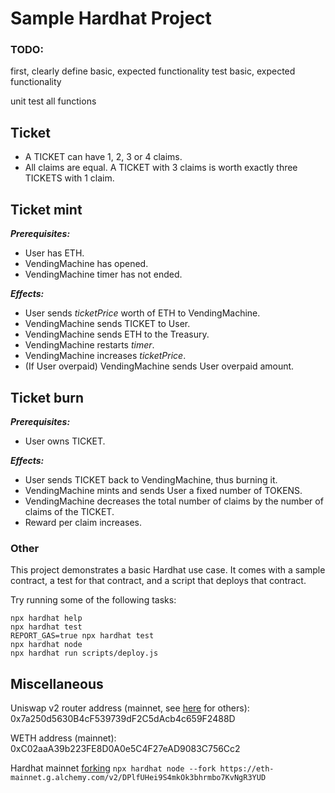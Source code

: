 # Sample Hardhat Project


### TODO:


first, clearly define basic, expected functionality
test basic, expected functionality

unit test all functions

## Ticket

- A TICKET can have 1, 2, 3 or 4 claims.
- All claims are equal. A TICKET with 3 claims is worth exactly three TICKETS with 1 claim. 


## Ticket mint

**_Prerequisites:_**
- User has ETH.
- VendingMachine has opened.
- VendingMachine timer has not ended.

**_Effects:_**
- User sends _ticketPrice_ worth of ETH to VendingMachine.
- VendingMachine sends TICKET to User.
- VendingMachine sends ETH to the Treasury.
- VendingMachine restarts _timer_.
- VendingMachine increases _ticketPrice_.
- (If User overpaid) VendingMachine sends User overpaid amount. 


## Ticket burn

**_Prerequisites:_**
- User owns TICKET.

**_Effects:_**
- User sends TICKET back to VendingMachine, thus burning it.
- VendingMachine mints and sends User a fixed number of TOKENS.
- VendingMachine decreases the total number of claims by the number of claims of the TICKET.
- Reward per claim increases.


### Other


This project demonstrates a basic Hardhat use case. It comes with a sample contract, a test for that contract, and a script that deploys that contract.

Try running some of the following tasks:

```shell
npx hardhat help
npx hardhat test
REPORT_GAS=true npx hardhat test
npx hardhat node
npx hardhat run scripts/deploy.js
```

## Miscellaneous

Uniswap v2 router address (mainnet, see [here](https://docs.uniswap.org/contracts/v2/reference/smart-contracts/router-02) for others): 
0x7a250d5630B4cF539739dF2C5dAcb4c659F2488D

WETH address (mainnet): 
0xC02aaA39b223FE8D0A0e5C4F27eAD9083C756Cc2


Hardhat mainnet [forking](https://hardhat.org/hardhat-network/docs/guides/forking-other-networks)
`npx hardhat node --fork https://eth-mainnet.g.alchemy.com/v2/DPlfUHei9S4mkOk3bhrmbo7KvNgR3YUD`

